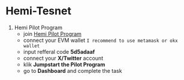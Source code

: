 # Hemi-Tesnet

1. Hemi Pilot Program
   - join [Hemi Pilot Program](https://points.absinthe.network/hemi/start)
   - connect your EVM wallet `I recommend to use metamask or okx wallet`
   - input refferal code **5d5adaaf**
   - connect your **X/Twitter** account
   - klik **Jumpstart the Pilot Program**
   - go to **Dashboard** and complete the task
